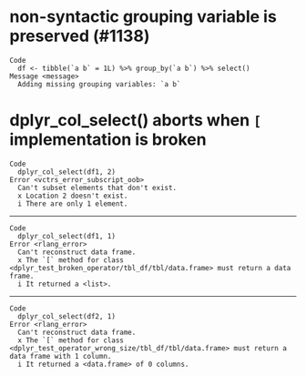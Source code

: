 # non-syntactic grouping variable is preserved (#1138)

    Code
      df <- tibble(`a b` = 1L) %>% group_by(`a b`) %>% select()
    Message <message>
      Adding missing grouping variables: `a b`

# dplyr_col_select() aborts when `[` implementation is broken

    Code
      dplyr_col_select(df1, 2)
    Error <vctrs_error_subscript_oob>
      Can't subset elements that don't exist.
      x Location 2 doesn't exist.
      i There are only 1 element.

---

    Code
      dplyr_col_select(df1, 1)
    Error <rlang_error>
      Can't reconstruct data frame.
      x The `[` method for class <dplyr_test_broken_operator/tbl_df/tbl/data.frame> must return a data frame.
      i It returned a <list>.

---

    Code
      dplyr_col_select(df2, 1)
    Error <rlang_error>
      Can't reconstruct data frame.
      x The `[` method for class <dplyr_test_operator_wrong_size/tbl_df/tbl/data.frame> must return a data frame with 1 column.
      i It returned a <data.frame> of 0 columns.

